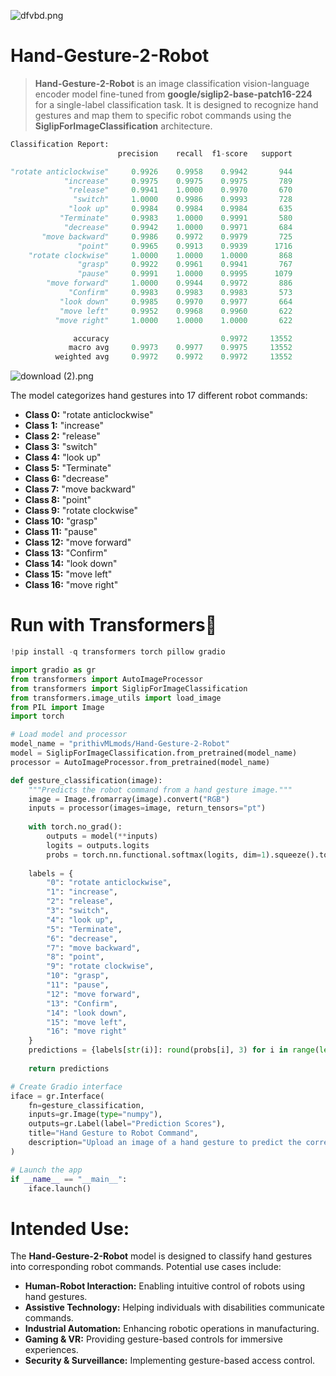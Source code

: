 ![dfvbd.png](https://cdn-uploads.huggingface.co/production/uploads/65bb837dbfb878f46c77de4c/SaNubya9pBi7MhLhR8VVL.png)

# **Hand-Gesture-2-Robot**  

> **Hand-Gesture-2-Robot** is an image classification vision-language encoder model fine-tuned from **google/siglip2-base-patch16-224** for a single-label classification task. It is designed to recognize hand gestures and map them to specific robot commands using the **SiglipForImageClassification** architecture.  

```py
Classification Report:
                        precision    recall  f1-score   support

"rotate anticlockwise"     0.9926    0.9958    0.9942       944
            "increase"     0.9975    0.9975    0.9975       789
             "release"     0.9941    1.0000    0.9970       670
              "switch"     1.0000    0.9986    0.9993       728
             "look up"     0.9984    0.9984    0.9984       635
           "Terminate"     0.9983    1.0000    0.9991       580
            "decrease"     0.9942    1.0000    0.9971       684
       "move backward"     0.9986    0.9972    0.9979       725
               "point"     0.9965    0.9913    0.9939      1716
    "rotate clockwise"     1.0000    1.0000    1.0000       868
               "grasp"     0.9922    0.9961    0.9941       767
               "pause"     0.9991    1.0000    0.9995      1079
        "move forward"     1.0000    0.9944    0.9972       886
             "Confirm"     0.9983    0.9983    0.9983       573
           "look down"     0.9985    0.9970    0.9977       664
           "move left"     0.9952    0.9968    0.9960       622
          "move right"     1.0000    1.0000    1.0000       622

              accuracy                         0.9972     13552
             macro avg     0.9973    0.9977    0.9975     13552
          weighted avg     0.9972    0.9972    0.9972     13552
```

![download (2).png](https://cdn-uploads.huggingface.co/production/uploads/65bb837dbfb878f46c77de4c/d7PmqrxLjLfGqQCNmqnB3.png)

The model categorizes hand gestures into 17 different robot commands:  
- **Class 0:** "rotate anticlockwise"  
- **Class 1:** "increase"  
- **Class 2:** "release"  
- **Class 3:** "switch"  
- **Class 4:** "look up"  
- **Class 5:** "Terminate"  
- **Class 6:** "decrease"  
- **Class 7:** "move backward"  
- **Class 8:** "point"  
- **Class 9:** "rotate clockwise"  
- **Class 10:** "grasp"  
- **Class 11:** "pause"  
- **Class 12:** "move forward"  
- **Class 13:** "Confirm"  
- **Class 14:** "look down"  
- **Class 15:** "move left"  
- **Class 16:** "move right"  

# **Run with Transformers🤗**  

```python
!pip install -q transformers torch pillow gradio
```

```python
import gradio as gr
from transformers import AutoImageProcessor
from transformers import SiglipForImageClassification
from transformers.image_utils import load_image
from PIL import Image
import torch

# Load model and processor
model_name = "prithivMLmods/Hand-Gesture-2-Robot"
model = SiglipForImageClassification.from_pretrained(model_name)
processor = AutoImageProcessor.from_pretrained(model_name)

def gesture_classification(image):
    """Predicts the robot command from a hand gesture image."""
    image = Image.fromarray(image).convert("RGB")
    inputs = processor(images=image, return_tensors="pt")
    
    with torch.no_grad():
        outputs = model(**inputs)
        logits = outputs.logits
        probs = torch.nn.functional.softmax(logits, dim=1).squeeze().tolist()
    
    labels = {
        "0": "rotate anticlockwise", 
        "1": "increase", 
        "2": "release", 
        "3": "switch", 
        "4": "look up", 
        "5": "Terminate", 
        "6": "decrease", 
        "7": "move backward", 
        "8": "point", 
        "9": "rotate clockwise", 
        "10": "grasp", 
        "11": "pause", 
        "12": "move forward", 
        "13": "Confirm", 
        "14": "look down", 
        "15": "move left", 
        "16": "move right"
    }
    predictions = {labels[str(i)]: round(probs[i], 3) for i in range(len(probs))}
    
    return predictions

# Create Gradio interface
iface = gr.Interface(
    fn=gesture_classification,
    inputs=gr.Image(type="numpy"),
    outputs=gr.Label(label="Prediction Scores"),
    title="Hand Gesture to Robot Command",
    description="Upload an image of a hand gesture to predict the corresponding robot command."
)

# Launch the app
if __name__ == "__main__":
    iface.launch()
```  

# **Intended Use:**  

The **Hand-Gesture-2-Robot** model is designed to classify hand gestures into corresponding robot commands. Potential use cases include:  

- **Human-Robot Interaction:** Enabling intuitive control of robots using hand gestures.  
- **Assistive Technology:** Helping individuals with disabilities communicate commands.  
- **Industrial Automation:** Enhancing robotic operations in manufacturing.  
- **Gaming & VR:** Providing gesture-based controls for immersive experiences.  
- **Security & Surveillance:** Implementing gesture-based access control.  
